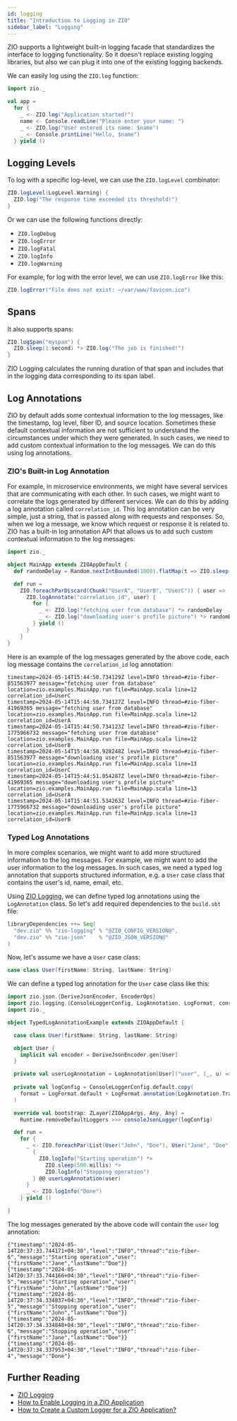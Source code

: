 ```yaml
---
id: logging
title: "Introduction to Logging in ZIO"
sidebar_label: "Logging"
---
```


ZIO supports a lightweight built-in logging facade that standardizes the interface to logging functionality. So it doesn't replace existing logging libraries, but also we can plug it into one of the existing logging backends.

We can easily log using the `ZIO.log` function:

```scala mdoc:silent:nest
import zio._

val app =
  for {
    _ <- ZIO.log("Application started!")
    name <- Console.readLine("Please enter your name: ")
    _ <- ZIO.log("User entered its name: $name")
    _ <- Console.printLine("Hello, $name")
  } yield ()
```

## Logging Levels

To log with a specific log-level, we can use the `ZIO.logLevel` combinator:

```scala mdoc:silent:nest
ZIO.logLevel(LogLevel.Warning) {
  ZIO.log("The response time exceeded its threshold!")
}
```

Or we can use the following functions directly:

* `ZIO.logDebug`
* `ZIO.logError`
* `ZIO.logFatal`
* `ZIO.logInfo`
* `ZIO.logWarning`

For example, for log with the error level, we can use `ZIO.logError` like this:

```scala mdoc:silent:nest
ZIO.logError("File does not exist: ~/var/www/favicon.ico")
```

## Spans

It also supports spans:

```scala mdoc:silent:nest
ZIO.logSpan("myspan") {
  ZIO.sleep(1.second) *> ZIO.log("The job is finished!")
}
```

ZIO Logging calculates the running duration of that span and includes that in the logging data corresponding to its span
label.

## Log Annotations

ZIO by default adds some contextual information to the log messages, like the timestamp, log level, fiber ID, and source location. Sometimes these default contextual information are not sufficient to understand the circumstances under which they were generated. In such cases, we need to add custom contextual information to the log messages. We can do this using log annotations.

### ZIO's Built-in Log Annotation

For example, in microservice environments, we might have several services that are communicating with each other. In such cases, we might want to correlate the logs generated by different services. We can do this by adding a log annotation called `correlation_id`. This log annotation can be very simple, just a string, that is passed along with requests and responses. So, when we log a message, we know which request or response it is related to. ZIO has a built-in log annotation API that allows us to add such custom contextual information to the log messages:

```scala mdoc:compile-only
import zio._

object MainApp extends ZIOAppDefault {
  def randomDelay = Random.nextIntBounded(1000).flatMap(t => ZIO.sleep(t.millis))

  def run =
    ZIO.foreachParDiscard(Chunk("UserA", "UserB", "UserC")) { user =>
      ZIO.logAnnotate("correlation_id", user) {
        for {
          _ <- ZIO.log("fetching user from database") *> randomDelay
          _ <- ZIO.log("downloading user's profile picture") *> randomDelay
        } yield ()
      }
    }
}
```

Here is an example of the log messages generated by the above code, each log message contains the `correlation_id` log annotation:

```
timestamp=2024-05-14T15:44:50.734129Z level=INFO thread=#zio-fiber-851563977 message="fetching user from database" location=zio.examples.MainApp.run file=MainApp.scala line=12 correlation_id=UserC
timestamp=2024-05-14T15:44:50.734127Z level=INFO thread=#zio-fiber-41969365 message="fetching user from database" location=zio.examples.MainApp.run file=MainApp.scala line=12 correlation_id=UserA
timestamp=2024-05-14T15:44:50.734123Z level=INFO thread=#zio-fiber-1775966732 message="fetching user from database" location=zio.examples.MainApp.run file=MainApp.scala line=12 correlation_id=UserB
timestamp=2024-05-14T15:44:50.928248Z level=INFO thread=#zio-fiber-851563977 message="downloading user's profile picture" location=zio.examples.MainApp.run file=MainApp.scala line=13 correlation_id=UserC
timestamp=2024-05-14T15:44:51.054287Z level=INFO thread=#zio-fiber-41969365 message="downloading user's profile picture" location=zio.examples.MainApp.run file=MainApp.scala line=13 correlation_id=UserA
timestamp=2024-05-14T15:44:51.534263Z level=INFO thread=#zio-fiber-1775966732 message="downloading user's profile picture" location=zio.examples.MainApp.run file=MainApp.scala line=13 correlation_id=UserB
```

### Typed Log Annotations

In more complex scenarios, we might want to add more structured information to the log messages. For example, we might want to add the user information to the log messages. In such cases, we need a typed log annotation that supports structured information, e.g. a `User` case class that contains the user's id, name, email, etc. 

Using [ZIO Logging](https://zio.dev/zio-logging), we can define typed log annotations using the `LogAnnotation` class. So let's add required dependencies to the `build.sbt` file:

```scala
libraryDependencies ++= Seq(
  "dev.zio" %% "zio-logging" % "@ZIO_CONFIG_VERSION@",
  "dev.zio" %% "zio-json"    % "@ZIO_JSON_VERSION@"
)
```

Now, let's assume we have a `User` case class:

```scala mdoc:compile-only
case class User(firstName: String, lastName: String)
```

We can define a typed log annotation for the `User` case class like this:

```scala mdoc:compile-only
import zio.json.{DeriveJsonEncoder, EncoderOps}
import zio.logging.{ConsoleLoggerConfig, LogAnnotation, LogFormat, consoleJsonLogger}
import zio._

object TypedLogAnnotationExample extends ZIOAppDefault {

  case class User(firstName: String, lastName: String)

  object User {
    implicit val encoder = DeriveJsonEncoder.gen[User]
  }

  private val userLogAnnotation = LogAnnotation[User]("user", (_, u) => u, _.toJson)
  
  private val logConfig = ConsoleLoggerConfig.default.copy(
    format = LogFormat.default + LogFormat.annotation(LogAnnotation.TraceId) + LogFormat.annotation(userLogAnnotation)
  )

  override val bootstrap: ZLayer[ZIOAppArgs, Any, Any] =
    Runtime.removeDefaultLoggers >>> consoleJsonLogger(logConfig)

  def run =
    for {
      _ <- ZIO.foreachPar(List(User("John", "Doe"), User("Jane", "Doe"))) { user =>
        {
          ZIO.logInfo("Starting operation") *>
            ZIO.sleep(500.millis) *>
            ZIO.logInfo("Stopping operation")
        } @@ userLogAnnotation(user)
      }
      _ <- ZIO.logInfo("Done")
    } yield ()

}
```

The log messages generated by the above code will contain the `user` log annotation:

```
{"timestamp":"2024-05-14T20:37:33.744171+04:30","level":"INFO","thread":"zio-fiber-6","message":"Starting operation","user":{"firstName":"Jane","lastName":"Doe"}}
{"timestamp":"2024-05-14T20:37:33.744166+04:30","level":"INFO","thread":"zio-fiber-5","message":"Starting operation","user":{"firstName":"John","lastName":"Doe"}}
{"timestamp":"2024-05-14T20:37:34.334837+04:30","level":"INFO","thread":"zio-fiber-5","message":"Stopping operation","user":{"firstName":"John","lastName":"Doe"}}
{"timestamp":"2024-05-14T20:37:34.334848+04:30","level":"INFO","thread":"zio-fiber-6","message":"Stopping operation","user":{"firstName":"Jane","lastName":"Doe"}}
{"timestamp":"2024-05-14T20:37:34.337953+04:30","level":"INFO","thread":"zio-fiber-4","message":"Done"}
```

## Further Reading

* [ZIO Logging](https://zio.dev/zio-logging)
* [How to Enable Logging in a ZIO Application](../../guides/tutorials/enable-logging-in-a-zio-application.md)
* [How to Create a Custom Logger for a ZIO Application?](../../guides/tutorials/create-custom-logger-for-a-zio-application.md)